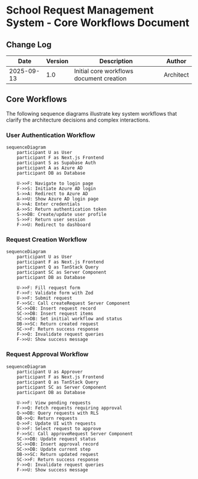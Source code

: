 # School Request Management System - Core Workflows Document

## Change Log
| Date | Version | Description | Author |
|------|---------|-------------|--------|
| 2025-09-13 | 1.0 | Initial core workflows document creation | Architect |

## Core Workflows

The following sequence diagrams illustrate key system workflows that clarify the architecture decisions and complex interactions.

### User Authentication Workflow

```mermaid
sequenceDiagram
    participant U as User
    participant F as Next.js Frontend
    participant S as Supabase Auth
    participant A as Azure AD
    participant DB as Database

    U->>F: Navigate to login page
    F->>S: Initiate Azure AD login
    S->>A: Redirect to Azure AD
    A->>U: Show Azure AD login page
    U->>A: Enter credentials
    A->>S: Return authentication token
    S->>DB: Create/update user profile
    S->>F: Return user session
    F->>U: Redirect to dashboard
```

### Request Creation Workflow

```mermaid
sequenceDiagram
    participant U as User
    participant F as Next.js Frontend
    participant Q as TanStack Query
    participant SC as Server Component
    participant DB as Database

    U->>F: Fill request form
    F->>F: Validate form with Zod
    U->>F: Submit request
    F->>SC: Call createRequest Server Component
    SC->>DB: Insert request record
    SC->>DB: Insert request items
    SC->>DB: Set initial workflow and status
    DB->>SC: Return created request
    SC->>F: Return success response
    F->>Q: Invalidate request queries
    F->>U: Show success message
```

### Request Approval Workflow

```mermaid
sequenceDiagram
    participant U as Approver
    participant F as Next.js Frontend
    participant Q as TanStack Query
    participant SC as Server Component
    participant DB as Database

    U->>F: View pending requests
    F->>Q: Fetch requests requiring approval
    Q->>DB: Query requests with RLS
    DB->>Q: Return requests
    Q->>F: Update UI with requests
    U->>F: Select request to approve
    F->>SC: Call approveRequest Server Component
    SC->>DB: Update request status
    SC->>DB: Insert approval record
    SC->>DB: Update current step
    DB->>SC: Return updated request
    SC->>F: Return success response
    F->>Q: Invalidate request queries
    F->>U: Show success message